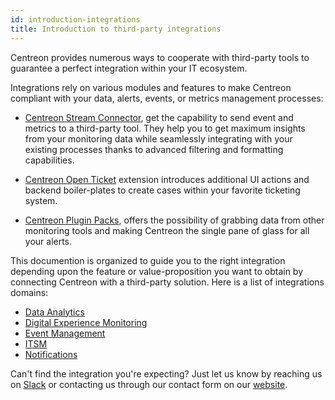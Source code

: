 ```yaml
---
id: introduction-integrations
title: Introduction to third-party integrations
---
```


Centreon provides numerous ways to cooperate with third-party tools to guarantee 
a perfect integration within your IT ecosystem.

Integrations rely on various modules and features to make Centreon compliant with 
your data, alerts, events, or metrics management processes: 

- [Centreon Stream Connector](https://github.com/centreon/centreon-stream-connector-scripts), 
get the capability to send event and metrics to a third-party tool. They help you to get maximum 
insights from your monitoring data while seamlessly integrating with your existing processes thanks 
to advanced filtering and formatting capabilities.

- [Centreon Open Ticket](../alerts-notifications/ticketing.html) 
extension introduces additional UI actions and backend boiler-plates to create 
cases within your favorite ticketing system. 

- [Centreon Plugin Packs](../integrations/plugin-packs/introduction.html), offers 
the possibility of grabbing data from other monitoring tools and making Centreon 
the single pane of glass for all your alerts.

This documention is organized to guide you to the right integration depending upon the 
feature or value-proposition you want to obtain by connecting Centreon with a third-party
solution. Here is a list of integrations domains:

- [Data Analytics](../integrations/data-analytics/data-analytics-overview.html)
- [Digital Experience Monitoring](../integrations/digital-experience-monitoring/dem-overview.html)
- [Event Management](../integrations/event-management/event-management-overview.html)
- [ITSM](../integrations/itsm/itsm-overview.html)
- [Notifications](../integrations/notifications/notifications-overview.html)

Can't find the integration you're expecting? Just let us know by reaching 
us on [Slack](https://centreon.slack.com) or contacting us through our contact
form on our [website](https://www.centreon.com/en/contact/).